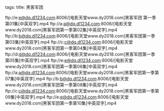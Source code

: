 tags: 
title: 黑客军团

ftp://e:e@dq.dl1234.com:8006/[电影天堂www.dy2018.com]黑客军团 第一季第01集[中英双字].mp4
ftp://a:a@dq.dl1234.com:8006/[电影天堂www.dy2018.com]黑客军团第一季第02集[中英双字].mp4
ftp://b:b@dq.dl1234.com:8006/[电影天堂www.dy2018.com]黑客军团第一季第03集[中英双字].mp4
ftp://c:c@dq.dl1234.com:8006/[电影天堂www.dy2018.com]黑客军团第一季第04集[中英双字].mp4
ftp://d:d@dq.dl1234.com:8006/[电影天堂www.dy2018.com]黑客军团第一季第05集[中英双字].mp4
ftp://e:e@dq.dl1234.com:8006/[电影天堂www.dy2018.com]黑客军团第一季第06集[中英双字].mp4
ftp://a:a@dq.dl1234.com:8006/[电影天堂www.dy2018.com]黑客军团第一季第07集[中英双字].mp4
ftp://b:b@dq.dl1234.com:8006/[电影天堂www.dy2018.com]黑客军团第一季第08集[中英双字].mp4
ftp://c:c@dq.dl1234.com:8006/[电影天堂www.dy2018.com]黑客军团第一季第09集[中英双字].mp4
ftp://e:e@dq.dl1234.com:8006/[电影天堂www.dy2018.com]黑客军团第一季第10集[中英双字].mp4